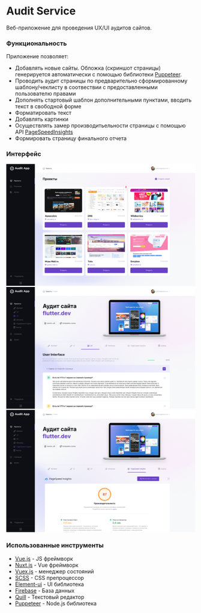# Audit Service

Веб-приложение для проведения UX/UI аудитов сайтов.


### Функциональность

Приложение позволяет:

- Добавлять новые сайты. Обложка (скриншот страницы) генерируется автоматически с помощью библиотеки [Puppeteer](https://pptr.dev/).
- Проводить аудит страницы по предварительно сформированному шаблону/чеклисту в соотвествии с предоставленными пользователю правами
- Дополнять стартовый шаблон дополнительными пунктами, вводить текст в свободной форме
- Форматировать текст
- Добавлять картинки
- Осуществлять замер производитьельности страницы с помощью API [PageSpeedInsights](https://developers.google.com/speed/docs/insights/v5/get-started?hl=ru)
- Формировать страницу финального отчета

### Интерфейс

![image](assets/img/Projects-prev.png)
![image](assets/img/UX-prev.png)
![image](assets/img/PSI-prev.png)

### Использованные инструменты

- [Vue.js](https://vuejs.org/) - JS фреймворк
- [Nuxt.js](https://nuxtjs.org/) - Vue фреймворк
- [Vuex.js](https://vuex.vuejs.org/) - менеджер состояний
- [SCSS](https://sass-lang.com/) - CSS препроцессор
- [Element-ui](https://element.eleme.io/#/en-US) - UI библиотека
- [Firebase](https://firebase.google.com/) - База данных
- [Quill](https://quilljs.com/) - Текстовый редактор
- [Puppeteer](https://pptr.dev/) - Node.js библиотека

